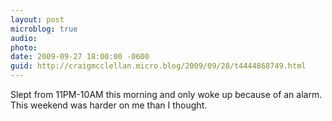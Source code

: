 ```yaml
---
layout: post
microblog: true
audio: 
photo: 
date: 2009-09-27 18:00:00 -0600
guid: http://craigmcclellan.micro.blog/2009/09/28/t4444868749.html
---
```

Slept from 11PM-10AM this morning and only woke up because of an alarm.  This weekend was harder on me than I thought.

